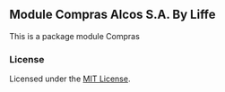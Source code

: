 ## Module Compras Alcos S.A. By Liffe

This is a package module Compras

### License

Licensed under the [MIT License](http://cheeaun.mit-license.org/).